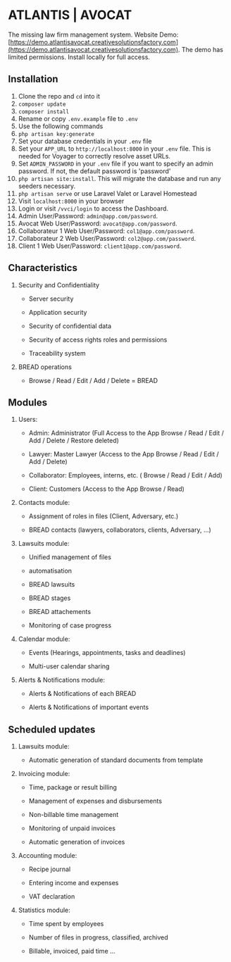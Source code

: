 # ATLANTIS | AVOCAT
The missing law firm management system.
Website Demo: [https://demo.atlantisavocat.creativesolutionsfactory.com](https://demo.atlantisavocat.creativesolutionsfactory.com). 
The demo has limited permissions. Install locally for full access.

## Installation

1. Clone the repo and `cd` into it
1. `composer update`
1. `composer install`
1. Rename or copy `.env.example` file to `.env`
1. Use the following commands
1. `php artisan key:generate`
1. Set your database credentials in your `.env` file
1. Set your `APP_URL` to `http://localhost:8000` in your `.env` file. This is needed for Voyager to correctly resolve asset URLs.
1. Set `ADMIN_PASSWORD` in your `.env` file if you want to specify an admin password. If not, the default password is 'password'
1. `php artisan site:install`. This will migrate the database and run any seeders necessary.
1. `php artisan serve` or use Laravel Valet or Laravel Homestead
1. Visit `localhost:8000` in your browser
1. Login or visit `/vvci/login` to access the Dashboard.
1. Admin User/Password: `admin@app.com/password`.
1. Avocat Web User/Password: `avocat@app.com/password`.
1. Collaborateur 1 Web User/Password: `col1@app.com/password`.
1. Collaborateur 2 Web User/Password: `col2@app.com/password`.
1. Client 1 Web User/Password: `client1@app.com/password`.

## Characteristics

1. Security and Confidentiality

    - Server security

    - Application security

    - Security of confidential data

    - Security of access rights roles and permissions

    - Traceability system

1. BREAD operations

    - Browse / Read / Edit / Add / Delete = BREAD

## Modules

1. Users:

    - Admin: Administrator (Full Access to the App  Browse / Read / Edit / Add / Delete / Restore deleted)

    - Lawyer: Master Lawyer (Access to the App  Browse / Read / Edit / Add / Delete)

    - Collaborator: Employees, interns, etc. ( Browse / Read / Edit / Add)

    - Client: Customers (Access to the App  Browse / Read)

1. Contacts module:

    - Assignment of roles in files (Client, Adversary, etc.)

    - BREAD contacts (lawyers, collaborators, clients, Adversary, ...)

1. Lawsuits module:

    - Unified management of files

    - automatisation

    - BREAD lawsuits

    - BREAD stages

    - BREAD attachements

    - Monitoring of case progress


1. Calendar module:

    - Events (Hearings, appointments, tasks and deadlines)

    - Multi-user calendar sharing

1. Alerts & Notifications module:

    - Alerts & Notifications of each BREAD

    - Alerts & Notifications of important events

## Scheduled updates

1. Lawsuits module:

    - Automatic generation of standard documents from template

1. Invoicing module:

    - Time, package or result billing

    - Management of expenses and disbursements

    - Non-billable time management

    - Monitoring of unpaid invoices

    - Automatic generation of invoices

1. Accounting module:

    - Recipe journal

    - Entering income and expenses

    - VAT declaration


1. Statistics module:

    - Time spent by employees

    - Number of files in progress, classified, archived

    - Billable, invoiced, paid time ...
